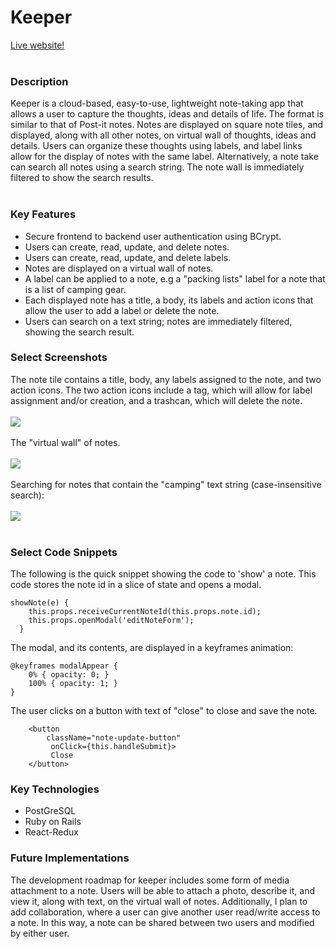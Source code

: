 # Keeper

[Live website!](https://keeper2503.herokuapp.com/#/)
<br></br>

### Description
Keeper is a cloud-based, easy-to-use, lightweight note-taking app that allows a user to capture the thoughts, ideas and details of life.  The format is similar to that of Post-it notes.  Notes are displayed on square note tiles, and displayed, along with all other notes, on virtual wall of thoughts, ideas and details.  Users can organize these thoughts using labels, and label links allow for the display of notes with the same label.  Alternatively, a note take can search all notes using a search string.  The note wall is immediately filtered to show the search results. 
<br></br>

### Key Features
  * Secure frontend to backend user authentication using BCrypt.
  * Users can create, read, update, and delete notes.
  * Users can create, read, update, and delete labels.
  * Notes are displayed on a virtual wall of notes.
  * A label can be applied to a note, e.g a "packing lists" label for a note that is a list of camping gear.
  * Each displayed note has a title, a body, its labels and action icons that allow the user to add a label or delete the note.
  * Users can search on a text string; notes are immediately filtered, showing the search result.
  
### Select Screenshots
The note tile contains a title, body, any labels assigned to the note, and two action icons.  The two action icons include a tag, which will allow for label assignment and/or creation, and a trashcan, which will delete the note.<br></br>
<img src="https://sk-github-screenshots.s3-us-west-1.amazonaws.com/Screen+Shot+2019-11-15+at+10.31.09+AM.png" /><br></br>
The "virtual wall" of notes.<br></br>
<img src="https://sk-github-screenshots.s3-us-west-1.amazonaws.com/Screen+Shot+2019-11-15+at+11.25.36+AM.png" /><br></br>
Searching for notes that contain the "camping" text string (case-insensitive search):<br></br>
<img src="https://sk-github-screenshots.s3-us-west-1.amazonaws.com/Screen+Shot+2019-11-15+at+11.28.58+AM.png" /><br></br>

### Select Code Snippets
The following is the quick snippet showing the code to 'show' a note.  This code stores the note id in a slice of state and opens a modal.
```
showNote(e) {
    this.props.receiveCurrentNoteId(this.props.note.id);
    this.props.openModal('editNoteForm');
  }
```
The modal, and its contents, are displayed in a keyframes animation:
```
@keyframes modalAppear { 
    0% { opacity: 0; }
    100% { opacity: 1; }
}
```
The user clicks on a button with text of "close" to close and save the note.
```
    <button
        className="note-update-button"
         onClick={this.handleSubmit}>
         Close
    </button>
```

### Key Technologies
  * PostGreSQL
  * Ruby on Rails
  * React-Redux

### Future Implementations
The development roadmap for keeper includes some form of media attachment to a note.  Users will be able to attach a photo, describe it, and view it, along with text, on the virtual wall of notes.  Additionally, I plan to add collaboration, where a user can give another user read/write access to a note.  In this way, a note can be shared between two users and modified by either user.


